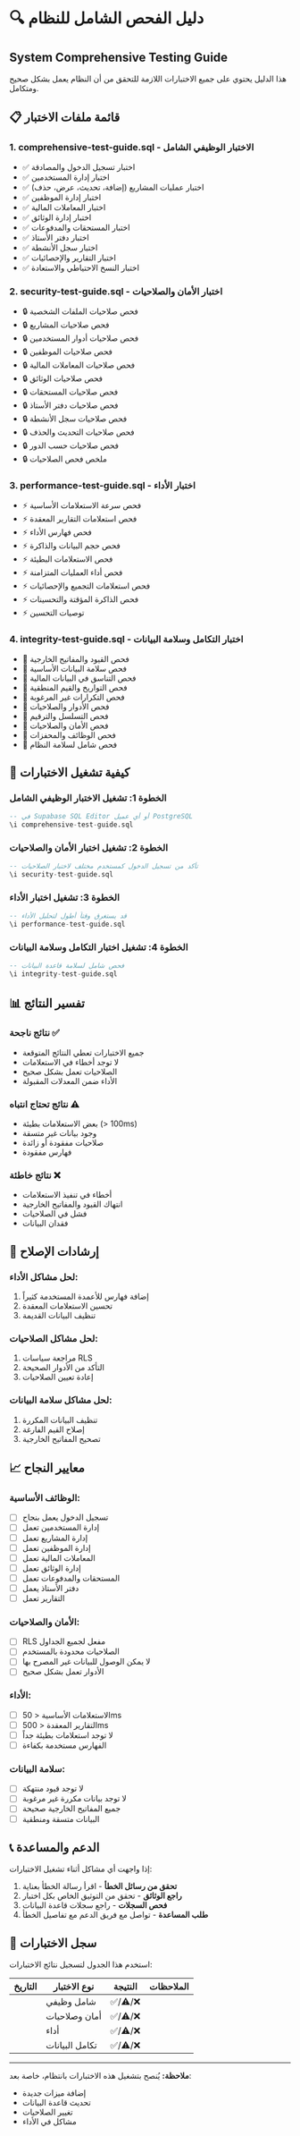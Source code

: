 # 🔍 دليل الفحص الشامل للنظام
## System Comprehensive Testing Guide

هذا الدليل يحتوي على جميع الاختبارات اللازمة للتحقق من أن النظام يعمل بشكل صحيح ومتكامل.

## 📋 قائمة ملفات الاختبار

### 1. **comprehensive-test-guide.sql** - الاختبار الوظيفي الشامل
- ✅ اختبار تسجيل الدخول والمصادقة
- ✅ اختبار إدارة المستخدمين
- ✅ اختبار عمليات المشاريع (إضافة، تحديث، عرض، حذف)
- ✅ اختبار إدارة الموظفين
- ✅ اختبار المعاملات المالية
- ✅ اختبار إدارة الوثائق
- ✅ اختبار المستحقات والمدفوعات
- ✅ اختبار دفتر الأستاذ
- ✅ اختبار سجل الأنشطة
- ✅ اختبار التقارير والإحصائيات
- ✅ اختبار النسخ الاحتياطي والاستعادة

### 2. **security-test-guide.sql** - اختبار الأمان والصلاحيات
- 🔒 فحص صلاحيات الملفات الشخصية
- 🔒 فحص صلاحيات المشاريع
- 🔒 فحص صلاحيات أدوار المستخدمين
- 🔒 فحص صلاحيات الموظفين
- 🔒 فحص صلاحيات المعاملات المالية
- 🔒 فحص صلاحيات الوثائق
- 🔒 فحص صلاحيات المستحقات
- 🔒 فحص صلاحيات دفتر الأستاذ
- 🔒 فحص صلاحيات سجل الأنشطة
- 🔒 فحص صلاحيات التحديث والحذف
- 🔒 فحص صلاحيات حسب الدور
- 🔒 ملخص فحص الصلاحيات

### 3. **performance-test-guide.sql** - اختبار الأداء
- ⚡ فحص سرعة الاستعلامات الأساسية
- ⚡ فحص استعلامات التقارير المعقدة
- ⚡ فحص فهارس الأداء
- ⚡ فحص حجم البيانات والذاكرة
- ⚡ فحص الاستعلامات البطيئة
- ⚡ فحص أداء العمليات المتزامنة
- ⚡ فحص استعلامات التجميع والإحصائيات
- ⚡ فحص الذاكرة المؤقتة والتحسينات
- ⚡ توصيات التحسين

### 4. **integrity-test-guide.sql** - اختبار التكامل وسلامة البيانات
- 🔧 فحص القيود والمفاتيح الخارجية
- 🔧 فحص سلامة البيانات الأساسية
- 🔧 فحص التناسق في البيانات المالية
- 🔧 فحص التواريخ والقيم المنطقية
- 🔧 فحص التكرارات غير المرغوبة
- 🔧 فحص الأدوار والصلاحيات
- 🔧 فحص التسلسل والترقيم
- 🔧 فحص الأمان والصلاحيات
- 🔧 فحص الوظائف والمحفزات
- 🔧 فحص شامل لسلامة النظام

## 🚀 كيفية تشغيل الاختبارات

### الخطوة 1: تشغيل الاختبار الوظيفي الشامل
```sql
-- في Supabase SQL Editor أو أي عميل PostgreSQL
\i comprehensive-test-guide.sql
```

### الخطوة 2: تشغيل اختبار الأمان والصلاحيات
```sql
-- تأكد من تسجيل الدخول كمستخدم مختلف لاختبار الصلاحيات
\i security-test-guide.sql
```

### الخطوة 3: تشغيل اختبار الأداء
```sql
-- قد يستغرق وقتاً أطول لتحليل الأداء
\i performance-test-guide.sql
```

### الخطوة 4: تشغيل اختبار التكامل وسلامة البيانات
```sql
-- فحص شامل لسلامة قاعدة البيانات
\i integrity-test-guide.sql
```

## 📊 تفسير النتائج

### نتائج ناجحة ✅
- جميع الاختبارات تعطي النتائج المتوقعة
- لا توجد أخطاء في الاستعلامات
- الصلاحيات تعمل بشكل صحيح
- الأداء ضمن المعدلات المقبولة

### نتائج تحتاج انتباه ⚠️
- بعض الاستعلامات بطيئة (> 100ms)
- وجود بيانات غير متسقة
- صلاحيات مفقودة أو زائدة
- فهارس مفقودة

### نتائج خاطئة ❌
- أخطاء في تنفيذ الاستعلامات
- انتهاك القيود والمفاتيح الخارجية
- فشل في الصلاحيات
- فقدان البيانات

## 🔧 إرشادات الإصلاح

### لحل مشاكل الأداء:
1. إضافة فهارس للأعمدة المستخدمة كثيراً
2. تحسين الاستعلامات المعقدة
3. تنظيف البيانات القديمة

### لحل مشاكل الصلاحيات:
1. مراجعة سياسات RLS
2. التأكد من الأدوار الصحيحة
3. إعادة تعيين الصلاحيات

### لحل مشاكل سلامة البيانات:
1. تنظيف البيانات المكررة
2. إصلاح القيم الفارغة
3. تصحيح المفاتيح الخارجية

## 📈 معايير النجاح

### الوظائف الأساسية:
- [ ] تسجيل الدخول يعمل بنجاح
- [ ] إدارة المستخدمين تعمل
- [ ] إدارة المشاريع تعمل
- [ ] إدارة الموظفين تعمل
- [ ] المعاملات المالية تعمل
- [ ] إدارة الوثائق تعمل
- [ ] المستحقات والمدفوعات تعمل
- [ ] دفتر الأستاذ يعمل
- [ ] التقارير تعمل

### الأمان والصلاحيات:
- [ ] RLS مفعل لجميع الجداول
- [ ] الصلاحيات محدودة بالمستخدم
- [ ] لا يمكن الوصول للبيانات غير المصرح بها
- [ ] الأدوار تعمل بشكل صحيح

### الأداء:
- [ ] الاستعلامات الأساسية < 50ms
- [ ] التقارير المعقدة < 500ms
- [ ] لا توجد استعلامات بطيئة جداً
- [ ] الفهارس مستخدمة بكفاءة

### سلامة البيانات:
- [ ] لا توجد قيود منتهكة
- [ ] لا توجد بيانات مكررة غير مرغوبة
- [ ] جميع المفاتيح الخارجية صحيحة
- [ ] البيانات متسقة ومنطقية

## 📞 الدعم والمساعدة

إذا واجهت أي مشاكل أثناء تشغيل الاختبارات:

1. **تحقق من رسائل الخطأ** - اقرأ رسالة الخطأ بعناية
2. **راجع الوثائق** - تحقق من التوثيق الخاص بكل اختبار
3. **فحص السجلات** - راجع سجلات قاعدة البيانات
4. **طلب المساعدة** - تواصل مع فريق الدعم مع تفاصيل الخطأ

## 📝 سجل الاختبارات

استخدم هذا الجدول لتسجيل نتائج الاختبارات:

| التاريخ | نوع الاختبار | النتيجة | الملاحظات |
|---------|-------------|---------|-----------|
| | شامل وظيفي | ✅/⚠️/❌ | |
| | أمان وصلاحيات | ✅/⚠️/❌ | |
| | أداء | ✅/⚠️/❌ | |
| | تكامل البيانات | ✅/⚠️/❌ | |

---

**ملاحظة:** يُنصح بتشغيل هذه الاختبارات بانتظام، خاصة بعد:
- إضافة ميزات جديدة
- تحديث قاعدة البيانات
- تغيير الصلاحيات
- مشاكل في الأداء
